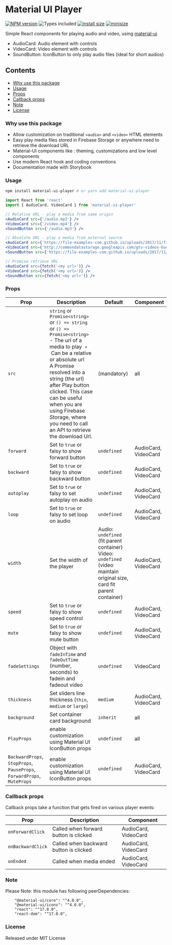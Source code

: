 # Material UI Player

[![NPM version][npm-image]][npm-url]
![Types included][types-image]
[![install size](https://packagephobia.com/badge?p=material-ui-player@0.1.12)](https://packagephobia.com/result?p=material-ui-player@0.1.12)
[![minisize][min-image]][min-url]

[npm-image]: https://img.shields.io/npm/v/material-ui-player.svg
[npm-url]: https://npmjs.org/package/material-ui-player
[types-image]: https://badgen.net/npm/types/tslib
[min-image]:https://badgen.net/bundlephobia/min/material-ui-player
[min-url]:https://bundlephobia.com/result?p=material-ui-player

Simple React components for playing audio and video, using [material-ui](https://material-ui.com/)
- AudioCard: Audio element with controls
- VideoCard: Video element with controls
- SoundButton: IconButton to only play audio files (ideal for short audios)

## Contents

- [Why use this package](#why-use-this-package)
- [Usage](#usage)
- [Props](#props)
- [Callback props](#callback-props)
- [Note](#note)
- [License](#license)

### Why use this package

- Allow customization on traditional ```<audio>``` and ```<video>``` HTML elements
- Easy play media files stored in Firebase Storage or anywhere need to retrieve the download URL
- Material-UI components like : theming, customizations and low level components
- Use modern React hook and coding conventions
- Documentation made with Storybook

### Usage

```bash
npm install material-ui-player # or yarn add material-ui-player
```

```jsx
import React from 'react'
import { AudioCard, VideoCard } from 'material-ui-player'

// Relative URL - play a media from same origin
<AudioCard src={'/audio.mp3'} />
<VideoCard src={'/video.mp4'} />
<SoundButton src={'/audio.mp3'} />

// Absolute URL - play a media from external source
<AudioCard src={'https://file-examples-com.github.io/uploads/2017/11/file_example_MP3_1MG.mp3'} />
<VideoCard src={'http://commondatastorage.googleapis.com/gtv-videos-bucket/sample/BigBuckBunny.mp4'} />
<SoundButton src={'https://file-examples-com.github.io/uploads/2017/11/file_example_MP3_1MG.mp3'} />

// Promise retrieve URL
<AudioCard src={fetch('<my url>')} />
<VideoCard src={fetch('<my url>')} />
<SoundButton src={fetch('<my url>')} />

```
### Props

Prop | Description | Default | Component
---- | ----------- | ------- | ---------
`src` | `string` or `Promise<string>` or `() => string` or `() => Promise<string>` <br /> - The url of a media to play&nbsp; ◦ &nbsp;Can be a relative or absolute url <br /> A Promise resolved into a string (the url) after Play button clicked. This case can be useful when you are using Firebase Storage, where you need to call an API to retrieve the download Url. | (mandatory) | all
`forward` | Set to `true` or falsy to show forward button  | `undefined` | AudioCard, VideoCard
`backward` | Set to `true` or falsy to show backward button | `undefined` | AudioCard, VideoCard
`autoplay` | Set to `true` or falsy to set autoplay on audio | `undefined` | AudioCard, VideoCard
`loop` | Set to `true` or falsy to set loop on audio | `undefined` | AudioCard, VideoCard
`width` | Set the width of the player | Audio: `undefined` (fit parent container) <br /> Video: `undefined` (video maintain original size, card fit parent container) | AudioCard, VideoCard
`speed` | Set to `true` or falsy to show speed control | `undefined` | AudioCard, VideoCard
`mute` | Set to `true` or falsy to show mute button | `undefined` | AudioCard, VideoCard
`fadeSettings` | Object with `fadeInTime` and `fadeOutTime` (number, seconds) to fadein and fadeout video | `undefined` | VideoCard
`thickness` | Set sliders line thickness (`thin`, `medium` or `large`) | `medium` | AudioCard, VideoCard
`background` | Set container card background | `inherit` | all
`PlayProps` | enable customization using Material UI IconButton props | `undefined` | all
`BackwardProps`, `StopProps`, `PauseProps`, `ForwardProps`, `MuteProps` | enable customization using Material UI IconButton props | `undefined` | AudioCard, VideoCard


### Callback props

Callback props take a function that gets fired on various player events:

Prop | Description | Component
---- | ----------- | ---------
`onForwardClick` | Called when forward button is clicked | AudioCard, VideoCard
`onBackwardClick` | Called when backward button is clicked | AudioCard, VideoCard
`onEnded` | Called when media ended | AudioCard, VideoCard


### Note
Please Note: this module has following peerDependencies:
```
    "@material-ui/core": "^4.0.0",
    "@material-ui/icons": "^4.0.0",
    "react": "^17.0.0",
    "react-dom": "^17.0.0",
```
  
### License

Released under MIT License


